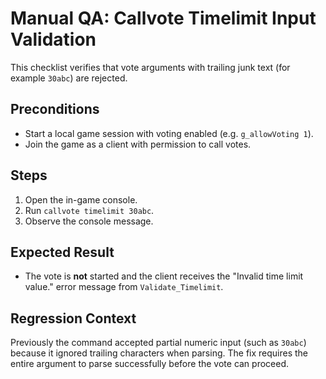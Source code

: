 # Manual QA: Callvote Timelimit Input Validation

This checklist verifies that vote arguments with trailing junk text (for example `30abc`) are rejected.

## Preconditions
- Start a local game session with voting enabled (e.g. `g_allowVoting 1`).
- Join the game as a client with permission to call votes.

## Steps
1. Open the in-game console.
2. Run `callvote timelimit 30abc`.
3. Observe the console message.

## Expected Result
- The vote is **not** started and the client receives the "Invalid time limit value." error message from `Validate_Timelimit`.

## Regression Context
Previously the command accepted partial numeric input (such as `30abc`) because it ignored trailing characters when parsing. The fix requires the entire argument to parse successfully before the vote can proceed.
